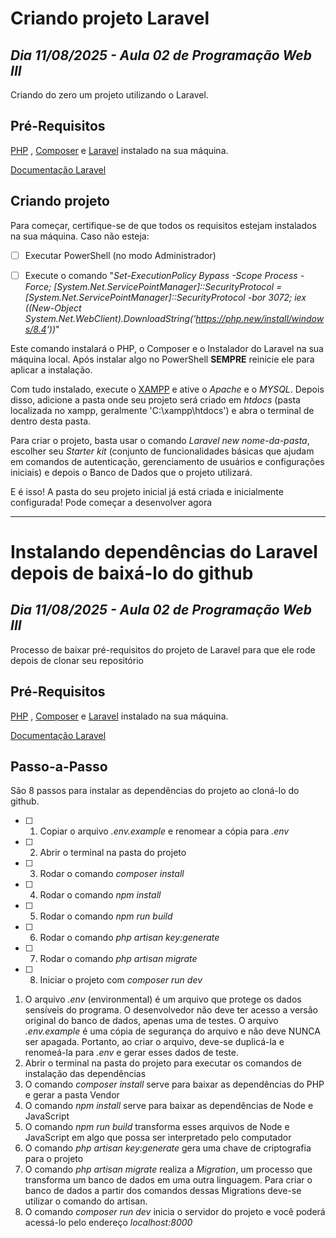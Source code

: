 # Criando projeto Laravel



## *Dia 11/08/2025 - Aula 02 de Programação Web III*

  

Criando do zero um projeto utilizando o Laravel.

  
  

## Pré-Requisitos

  

[PHP](https://www.php.net/) , [Composer](https://getcomposer.org/) e [Laravel](https://github.com/laravel/installer) instalado na sua máquina.

[Documentação Laravel](https://laravel.com/)

  

## Criando projeto

  

Para começar, certifique-se de que todos os requisitos estejam instalados na sua máquina. Caso não esteja:

  

- [ ] Executar PowerShell (no modo Administrador)

- [ ] Execute o comando "*Set-ExecutionPolicy Bypass -Scope Process -Force; [System.Net.ServicePointManager]::SecurityProtocol = [System.Net.ServicePointManager]::SecurityProtocol -bor 3072; iex ((New-Object System.Net.WebClient).DownloadString('https://php.new/install/windows/8.4'))*"

Este comando instalará o PHP, o Composer e o Instalador do Laravel na sua máquina local. Após instalar algo no PowerShell **SEMPRE** reinicie ele para aplicar a instalação.

  

Com tudo instalado, execute o [XAMPP](https://www.apachefriends.org/pt_br/index.html) e ative o *Apache* e o *MYSQL*. Depois disso, adicione a pasta onde seu projeto será criado em *htdocs* (pasta localizada no xampp, geralmente 'C:\xampp\htdocs') e abra o terminal de dentro desta pasta.

Para criar o projeto, basta usar o comando *Laravel new nome-da-pasta*, escolher seu *Starter kit* (conjunto de funcionalidades básicas que ajudam em comandos de autenticação, gerenciamento de usuários e configurações iniciais) e depois o Banco de Dados que o projeto utilizará.

E é isso! A pasta do seu projeto inicial já está criada e inicialmente configurada! Pode começar a desenvolver agora


---



# Instalando dependências do Laravel depois de baixá-lo do github

## *Dia 11/08/2025 - Aula 02 de Programação Web III*

Processo de baixar pré-requisitos do projeto de Laravel para que ele rode depois de clonar seu repositório

## Pré-Requisitos

  

[PHP](https://www.php.net/) , [Composer](https://getcomposer.org/) e [Laravel](https://github.com/laravel/installer) instalado na sua máquina.

[Documentação Laravel](https://laravel.com/)

## Passo-a-Passo

São 8 passos para instalar as dependências do projeto ao cloná-lo do github.

 - [ ] 1. Copiar o arquivo *.env.example* e renomear a cópia para *.env*
 - [ ] 2. Abrir o terminal na pasta do projeto
 - [ ] 3. Rodar o comando *composer install*
 - [ ] 4. Rodar o comando *npm install*
 - [ ] 5. Rodar o comando *npm run build*
 - [ ] 6. Rodar o comando *php artisan key:generate*
 - [ ] 7. Rodar o comando *php artisan migrate*
 - [ ] 8. Iniciar o projeto com *composer run dev*

1. O arquivo *.env* (environmental) é um arquivo que protege os dados sensíveis do programa. O desenvolvedor não deve ter acesso a versão original do banco de dados, apenas uma de testes. O arquivo *.env.example* é uma cópia de segurança do arquivo e não deve NUNCA ser apagada. Portanto, ao criar o arquivo, deve-se duplicá-la e renomeá-la para *.env* e gerar esses dados de teste.
2. Abrir o terminal na pasta do projeto para executar os comandos de instalação das dependências
3. O comando *composer install* serve para baixar as dependências do PHP e gerar a pasta Vendor
4. O comando *npm install* serve para baixar as dependências de Node e JavaScript
5. O comando *npm run build* transforma esses arquivos de Node e JavaScript em algo que possa ser interpretado pelo computador
6. O comando *php artisan key:generate* gera uma chave de criptografia para o projeto
7. O comando *php artisan migrate* realiza a *Migration*, um processo que transforma um banco de dados em uma outra linguagem. Para criar o banco de dados a partir dos comandos dessas Migrations deve-se utilizar o comando do artisan.
8. O comando *composer run dev* inicia o servidor do projeto e você poderá acessá-lo pelo endereço *localhost:8000*
